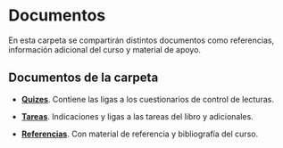 # Documentos
En esta carpeta se compartirán distintos documentos como referencias, información adicional del curso y material de apoyo.

## Documentos de la carpeta

- [__Quizes__](https://github.com/vcuspinera/UDG_MCD_Project_Dev_II/blob/main/docs/Quizes.md). Contiene las ligas a los cuestionarios de control de lecturas.

- [__Tareas__](https://github.com/vcuspinera/UDG_MCD_Project_Dev_II/blob/main/docs/Tareas.md). Indicaciones y ligas a las tareas del libro y adicionales.

- [__Referencias__](https://github.com/vcuspinera/UDG_MCD_Project_Dev_II/blob/main/docs/Referencias.md). Con material de referencia y bibliografía del curso.
